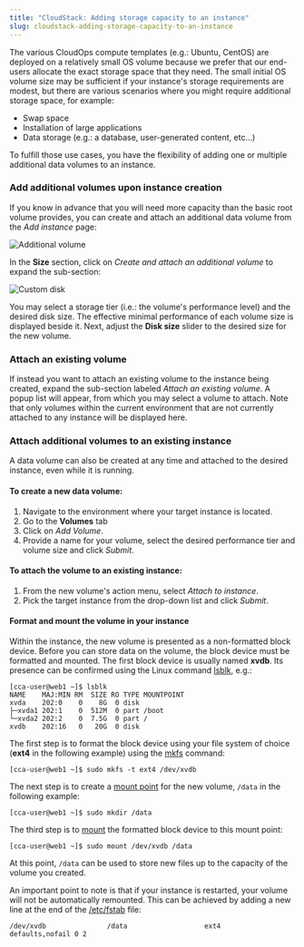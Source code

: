 ```yaml
---
title: "CloudStack: Adding storage capacity to an instance"
slug: cloudstack-adding-storage-capacity-to-an-instance
---
```



The various CloudOps compute templates (e.g.: Ubuntu, CentOS) are deployed on a relatively small OS volume because we prefer that our end-users allocate the exact storage space that they need. The small initial OS volume size may be sufficient if your instance's storage requirements are modest, but there are various scenarios where you might require additional storage space, for example:

- Swap space
- Installation of large applications
- Data storage (e.g.: a database, user-generated content, etc...)

To fulfill those use cases, you have the flexibility of adding one or multiple additional data volumes to an instance.

### Add additional volumes upon instance creation
If you know in advance that you will need more capacity than the basic root volume provides, you can create and attach an additional data volume from the *Add instance* page:

![Additional volume](/assets/secondary-volume-1-en.png)

In the **Size** section, click on *Create and attach an additional volume* to expand the sub-section:

![Custom disk](/assets/secondary-volume-2-en.png)

You may select a storage tier (i.e.: the volume's performance level) and the desired disk size. The effective minimal performance of each volume size is displayed beside it.  Next, adjust the **Disk size** slider to the desired size for the new volume.

### Attach an existing volume

If instead you want to attach an existing volume to the instance being created, expand the sub-section labeled *Attach an existing volume*. A popup list will appear, from which you may select a volume to attach.  Note that only volumes within the current environment that are not currently attached to any instance will be displayed here.

### Attach additional volumes to an existing instance
A data volume can also be created at any time and attached to the desired instance, even while it is running.

#### To create a new data volume:

1. Navigate to the environment where your target instance is located.
1. Go to the **Volumes** tab
1. Click on *Add Volume*.
1. Provide a name for your volume, select the desired performance tier and volume size and click *Submit*.

#### To attach the volume to an existing instance:

1. From the new volume's action menu, select *Attach to instance*.
1. Pick the target instance from the drop-down list and click *Submit*.

#### Format and mount the volume in your instance
Within the instance, the new volume is presented as a non-formatted block device. Before you can store data on the volume, the block device must be formatted and mounted. The first block device is usually named **xvdb**. Its presence can be confirmed using the Linux command [lsblk](http://manpages.courier-mta.org/htmlman8/lsblk.8.html), e.g.:

```
[cca-user@web1 ~]$ lsblk
NAME    MAJ:MIN RM  SIZE RO TYPE MOUNTPOINT
xvda    202:0    0    8G  0 disk
├─xvda1 202:1    0  512M  0 part /boot
└─xvda2 202:2    0  7.5G  0 part /
xvdb    202:16   0   20G  0 disk
```

The first step is to format the block device using your file system of choice (**ext4** in the following example) using the [mkfs](http://www.unixtutorial.org/2014/07/how-to-use-mkfs/) command:

```
[cca-user@web1 ~]$ sudo mkfs -t ext4 /dev/xvdb
```

The next step is to create a [mount point](http://www.linfo.org/mount_point.html) for the new volume, `/data` in the following example:

```
[cca-user@web1 ~]$ sudo mkdir /data
```

The third step is to [mount](http://www.linfo.org/mounting.html) the formatted block device to this mount point:

```
[cca-user@web1 ~]$ sudo mount /dev/xvdb /data
```

At this point, `/data` can be used to store new files up to the capacity of the volume you created.

An important point to note is that if your instance is restarted, your volume will not be automatically remounted. This can be achieved by adding a new line at the end of the [/etc/fstab](http://www.linfo.org/etc_fstab.html) file:

```
/dev/xvdb               /data                   ext4    defaults,nofail 0 2
```
